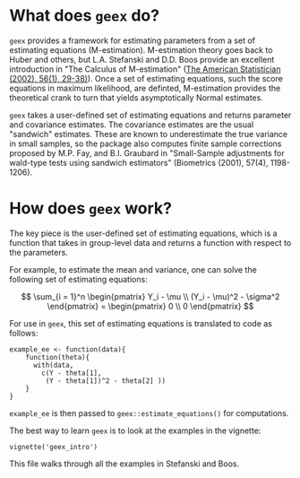 # What does `geex` do?

`geex` provides a framework for estimating parameters from a set of estimating equations (M-estimation). M-estimation theory goes back to Huber and others, but L.A. Stefanski and D.D. Boos provide an excellent introduction in "The Calculus of M-estimation" ([The American Statistician (2002), 56(1), 29-38)](http://www.jstor.org/stable/3087324?seq=1#page_scan_tab_contents)). Once a set of estimating equations, such the score equations in maximum likelihood, are definted, M-estimation provides the theoretical crank to turn that yields asymptotically Normal estimates. 

`geex` takes a user-defined set of estimating equations and returns parameter and covariance estimates. The covariance estimates are the usual "sandwich" estimates. These are known to underestimate the true variance in small samples, so the package also computes finite sample corrections proposed by M.P. Fay, and B.I. Graubard in "Small-Sample adjustments for wald-type tests using sandwich estimators" (Biometrics (2001), 57(4), 1198-1206).

# How does `geex` work?

The key piece is the user-defined set of estimating equations, which is a function that takes in group-level data and returns a function with respect to the parameters.

For example, to estimate the mean and variance, one can solve the following set of estimating equations:

$$
\sum_{i = 1}^n \begin{pmatrix}
Y_i - \mu \\
(Y_i - \mu)^2 - \sigma^2
\end{pmatrix} =
\begin{pmatrix}
0 \\ 0 
\end{pmatrix}
$$

For use in `geex`, this set of estimating equations is translated to code as follows:

```
example_ee <- function(data){
    function(theta){
      with(data,
        c(Y - theta[1],
         (Y - theta[1])^2 - theta[2] )) 
    }
}
```

`example_ee` is then passed to `geex::estimate_equations()` for computations.

The best way to learn `geex` is to look at the examples in the vignette:

```
vignette('geex_intro')
```

This file walks through all the examples in Stefanski and Boos. 
